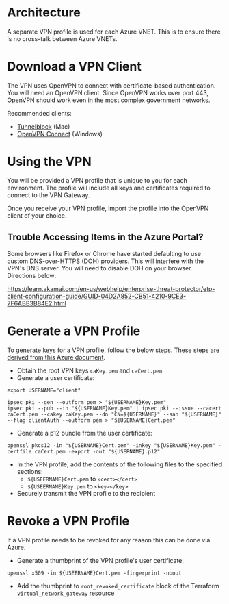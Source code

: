 # Architecture

A separate VPN profile is used for each Azure VNET. This is to ensure there is no cross-talk between Azure VNETs.

# Download a VPN Client

The VPN uses OpenVPN to connect with certificate-based authentication. You will need an OpenVPN client. Since OpenVPN works over port 443, OpenVPN should work even in the most complex government networks.

Recommended clients:

- [Tunnelblock](https://tunnelblick.net/index.html) (Mac)
- [OpenVPN Connect](https://openvpn.net/client-connect-vpn-for-windows/) (Windows)

# Using the VPN

You will be provided a VPN profile that is unique to you for each environment. The profile will include all keys and certificates required to connect to the VPN Gateway.

Once you receive your VPN profile, import the profile into the OpenVPN client of your choice.

## Trouble Accessing Items in the Azure Portal?

Some browsers like Firefox or Chrome have started defaulting to use custom DNS-over-HTTPS (DOH) providers. This will interfere with the VPN's DNS server. You will need to disable DOH on your browser. Directions below:

https://learn.akamai.com/en-us/webhelp/enterprise-threat-protector/etp-client-configuration-guide/GUID-04D2A852-CB51-4210-9CE3-7F6ABB3B84E2.html

# Generate a VPN Profile

To generate keys for a VPN profile, follow the below steps. These steps [are derived from this Azure document](https://docs.microsoft.com/en-us/azure/vpn-gateway/vpn-gateway-certificates-point-to-site-linux).

* Obtain the root VPN keys `caKey.pem` and `caCert.pem`
* Generate a user certificate:

```
export USERNAME="client"

ipsec pki --gen --outform pem > "${USERNAME}Key.pem"
ipsec pki --pub --in "${USERNAME}Key.pem" | ipsec pki --issue --cacert caCert.pem --cakey caKey.pem --dn "CN=${USERNAME}" --san "${USERNAME}" --flag clientAuth --outform pem > "${USERNAME}Cert.pem"
```

* Generate a p12 bundle from the user certificate:

```
openssl pkcs12 -in "${USERNAME}Cert.pem" -inkey "${USERNAME}Key.pem" -certfile caCert.pem -export -out "${USERNAME}.p12"
```

* In the VPN profile, add the contents of the following files to the specified sections:
    * `${USEERNAME}Cert.pem` to `<cert></cert>`
    * `${USEERNAME}Key.pem` to `<key></key>`
* Securely transmit the VPN profile to the recipient

# Revoke a VPN Profile

If a VPN profile needs to be revoked for any reason this can be done via Azure.

* Generate a thumbprint of the VPN profile's user certificate:

```
openssl x509 -in ${USEERNAME}Cert.pem -fingerprint -noout 
```

* Add the thumbprint to `root_revoked_certificate` block of the Terraform [`virtual_network_gateway` resource](https://registry.terraform.io/providers/hashicorp/azurerm/latest/docs/resources/virtual_network_gateway)
